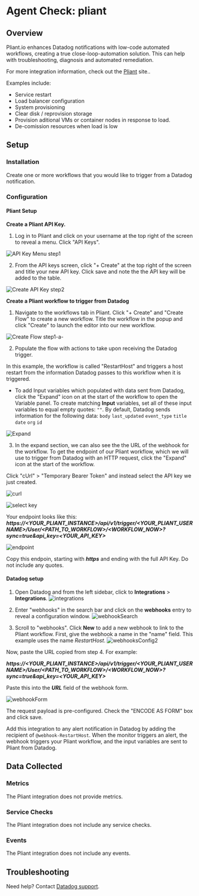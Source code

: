 # Agent Check: pliant

## Overview

Pliant.io enhances Datadog notifications with low-code automated workflows, creating a true close-loop-automation solution. This can help with troubleshooting, diagnosis and automated remediation.  

For more integration information, check out the [Pliant][1] site..

Examples include:

- Service restart
- Load balancer configuration
- System provisioning
- Clear disk / reprovision storage
- Provision aditional VMs or container nodes in response to load.
- De-comission resources when load is low


## Setup

### Installation

Create one or more workflows that you would like to trigger from a Datadog notification.

### Configuration

#### Pliant Setup
**Create a Pliant API Key.**
1. Log in to Pliant and click on your username at the top right of the screen to reveal a menu. Click "API Keys".

![API Key Menu step1][8]

2. From the API keys screen, click "+ Create" at the top right of the screen and title your new API key. Click save and note the the API key will be added to the table.

![Create API Key step2][9]

**Create a Pliant workflow to trigger from Datadog**

1. Navigate to the workflows tab in Pliant. Click "+ Create"  and "Create Flow" to create a new workflow. Title the workflow in the popup and click "Create" to launch the editor into our new workflow.

![Create Flow step1-a-][10]

2. Populate the flow with actions to take upon receiving the Datadog trigger. 


In this example, the workflow is called "RestartHost" and triggers a host restart from the information Datadog passes to this workflow when it is triggered.

  - To add Input variables which populated with data sent from Datadog, click the "Expand" icon on at the start of the workflow to open the Variable panel.  To create matching **Input** variables, set all of these input variables to equal empty quotes: `""`. By default, Datadog sends information for the following data:
`body`
`last_updated`
`event_type`
`title`
`date`
`org`
`id`


![Expand][11]

3. In the expand section, we can also see the the URL of the webhook for the workflow.  To get the endpoint of our Pliant workflow, which we will use to trigger from Datadog with an HTTP request, click the "Expand" icon at the start of the workflow.

Click "cUrl" > "Temporary Bearer Token" and instead select the API key we just created.

![curl][12]

![select key][13]

Your endpoint looks like this: ***https://<YOUR_PLIANT_INSTANCE>/api/v1/trigger/<YOUR_PLIANT_USERNAME>/User/<PATH_TO_WORKFLOW>/<WORKFLOW_NOW>?sync=true&api_key=<YOUR_API_KEY>***

![endpoint][14]

Copy this endpoin, starting with ***https*** and ending with the full API Key. Do not include any quotes.

#### Datadog setup
1. Open Datadog and from the left sidebar, click to **Integrations** > **Integrations**.
![integrations][15]

2. Enter "webhooks" in the search bar and click on the **webhooks** entry to reveal a configuration window.
![webhookSearch][16]


3. Scroll to "webhooks". Click **New** to add a new webhook to link to the Pliant workflow. First, give the webhook a name in the "name" field. This example uses the name *RestartHost*.
![webhooksConfig2][17]

Now, paste the URL copied from step 4. For example: 

***https://<YOUR_PLIANT_INSTANCE>/api/v1/trigger/<YOUR_PLIANT_USERNAME>/User/<PATH_TO_WORKFLOW>/<WORKFLOW_NOW>?sync=true&api_key=<YOUR_API_KEY>***

Paste this into the ***URL*** field of the webhook form.

![webhookForm][18]

The request payload is pre-configured. Check the "ENCODE AS FORM" box and click save.

Add this integration to any alert notification in Datadog by adding the recipient of `@webhook-RestartHost`. When the monitor triggers an alert, the webhook triggers your Pliant workflow, and the input variables are sent to Pliant from Datadog.

## Data Collected

### Metrics

The Pliant integration does not provide metrics.

### Service Checks

The Pliant integration does not include any service checks.

### Events

The Pliant integration does not include any events.

## Troubleshooting

Need help? Contact [Datadog support][7].

[1]: https://pliant.io/
[2]: https://docs.datadoghq.com/agent/kubernetes/integrations/
[3]: https://github.com/DataDog/integrations-core/blob/master/pliant/datadog_checks/pliant/data/conf.yaml.example
[4]: https://docs.datadoghq.com/agent/guide/agent-commands/#start-stop-and-restart-the-agent
[5]: https://docs.datadoghq.com/agent/guide/agent-commands/#agent-status-and-information
[7]: https://docs.datadoghq.com/help/
[8]: https://www.pliant.io/wp-content/uploads/2020/05/step1.png
[9]: https://www.pliant.io/wp-content/uploads/2020/05/step2.png
[10]: https://www.pliant.io/wp-content/uploads/2020/05/step1-a-.png
[11]: https://www.pliant.io/wp-content/uploads/2020/05/expand.png
[12]: https://www.pliant.io/wp-content/uploads/2020/05/curl.png
[13]: https://www.pliant.io/wp-content/uploads/2020/05/selectDDkey.png
[14]: https://www.pliant.io/wp-content/uploads/2020/05/endpoint.png
[15]: https://www.pliant.io/wp-content/uploads/2020/05/integrations_.png
[16]: https://www.pliant.io/wp-content/uploads/2020/05/webhook_Search.png
[17]: https://www.pliant.io/wp-content/uploads/2020/05/webhooksConfig3.png
[18]: https://www.pliant.io/wp-content/uploads/2020/05/webhookForm.png
